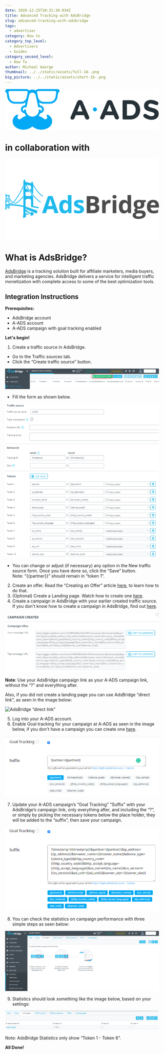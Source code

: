 ```yaml
---
date: 2020-12-25T10:31:30.034Z
title: Advanced Tracking with AdsBridge
slug: advanced-tracking-with-adsbridge
tags:
  - advertiser
category: How to
category_top_level:
  - Advertisers
  - Guides
category_second_level:
  - How To
author: Micheal George
thumbnail: ../../static/assets/full-16-.png
big_picture: ../../static/assets/short-16-.png
---
```

![A-ADS logo](../../static/assets/a-ads-logo.png "A-ADS logo")

# in collaboration with

![AdsBridge Logo](../../static/assets/adsbridge-logo.png "AdsBridge Logo")

# What is AdsBridge?

[AdsBridge](https://www.adsbridge.com/) is a tracking solution built for affiliate marketers, media buyers, and marketing agencies. AdsBridge delivers a service for intelligent traffic monetization with complete access to some of the best optimization tools.

## Integration Instructions

**Prerequisites:**

* AdsBridge account
* A-ADS account
* A-ADS campaign with goal tracking enabled

**Let's begin!**

1. Create a traffic source in AdsBridge.

* Go to the Traffic sources tab.
* Click the “Create traffic source” button.

![AdsBridge: Create new traffic source](../../static/assets/adsbridge1-source.png "AdsBridge: Create new traffic source")

* Fill the form as shown below.

![AdsBridge: New traffic source tokens](../../static/assets/adsbridge2-traffic-source.png "AdsBridge: New traffic source tokens")

* You can change or adjust (if necessary) any option in the New traffic source form. Once you have done so, click the “Save” button. \
  Note: “{{partner}}” should remain in “token 1”.

2. Create an offer. Read the “Creating an Offer” article [here](https://www.adsbridge.com/guide/create-offer/), to learn how to do that.
3. (Optional) Create a Landing page. Watch how to create one [here](https://www.youtube.com/watch?v=7FLHUU1eyng).
4. Create a campaign in AdsBridge with your earlier created traffic source. If you don't know how to create a campaign in AdsBridge, find out [here](https://www.adsbridge.com/guide/create-campaign/).

![AdsBridge: New campaign created](../../static/assets/adsbridge3-campaign-created.png "AdsBridge: New campaign created")

**Note**: Use your AdsBridge campaign link as your A-ADS campaign link, without the “?” and everything after.

Also, if you did not create a landing page you can use AdsBridge “direct link”, as seen in the image below:

![AdsBridge “direct link"](../../static/assets/adsbridge4-directlink.png "AdsBridge “direct link\"")

5. Log into your A-ADS account.
6. Enable Goal tracking for your campaign at A-ADS as seen in the image below, if you don't have a campaign you can create one [here](https://a-ads.com/campaigns/new).

![A-ADS: Goal Tracking](../../static/assets/adsbridge51-goaltracking.png "A-ADS: Goal Tracking")

7. Update your A-ADS campaign’s “Goal Tracking” “Suffix” with your AdsBridge’s campaign link, only everything after, and including the “?”, or simply by picking the necessary tokens below the place holder, they will be added to the “suffix”, then save your campaign.

![A-ADS: Goal Tracking Suffix](../../static/assets/adsbridge52-goaltracking.png "A-ADS: Goal Tracking Suffix")

8. You can check the statistics on campaign performance with three simple steps as seen below:

![AdsBridge reports](../../static/assets/adsbridge6-report.png "AdsBridge reports")

9. Statistics should look something like the image below, based on your settings:

![AdsBridge campaign Statistics](../../static/assets/adsbridge7-statistics.png "AdsBridge campaign Statistics")

Note: AdsBridge Statistics only show “Token 1 - Token 6”.

**All Done!**